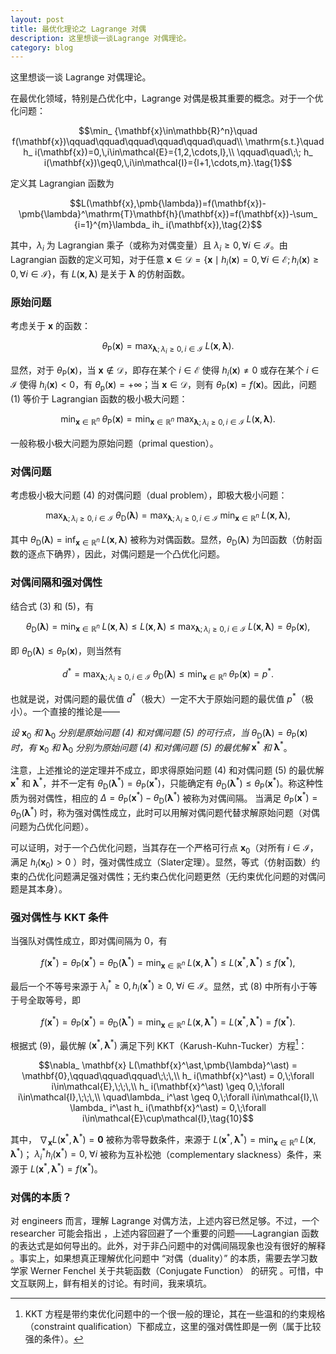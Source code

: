 ```yaml
---
layout: post
title: 最优化理论之 Lagrange 对偶 
description: 这里想谈一谈Lagrange 对偶理论。
category: blog
---
```


这里想谈一谈 Lagrange 对偶理论。

在最优化领域，特别是凸优化中，Lagrange 对偶是极其重要的概念。对于一个优化问题：

$$\min_ {\mathbf{x}\in\mathbb{R}^n}\quad f(\mathbf{x})\qquad\qquad\qquad\qquad\qquad\quad\\
\mathrm{s.t.}\quad h_ i(\mathbf{x})=0,\,i\in\mathcal{E}={1,2,\cdots,l},\\
\qquad\quad\;\; h_ i(\mathbf{x})\geq0,\,i\in\mathcal{I}={l+1,\cdots,m}.\tag{1}$$

定义其 Lagrangian 函数为

$$L(\mathbf{x},\pmb{\lambda})=f(\mathbf{x})-\pmb{\lambda}^\mathrm{T}\mathbf{h}(\mathbf{x})=f(\mathbf{x})-\sum_ {i=1}^{m}\lambda_ ih_ i(\mathbf{x}),\tag{2}$$

其中，$\lambda_ i$ 为 Lagrangian 乘子（或称为对偶变量）且 $\lambda_ i\geq 0,\forall i\in\mathcal{I}$。由 Lagrangian 函数的定义可知，对于任意 $\mathbf{x}\in\mathcal{D}=\{\mathbf{x}\mid h_ i(\mathbf{x})=0,\forall i\in\mathcal{E};h_ i(\mathbf{x})\geq 0,\forall i\in\mathcal{I}\}$，有 $L(\mathbf{x},\pmb{\lambda})$ 是关于 $\pmb{\lambda}$ 的仿射函数。

### 原始问题

考虑关于 $\mathbf{x}$ 的函数：

$$\theta_ \mathrm{P}(\mathbf{x})=\max_ {\pmb{\lambda};\lambda_ i\geq 0,i\in\mathcal{I}}\;L(\mathbf{x},\pmb{\lambda}).\tag{3}$$

显然，对于 $\theta_ \mathrm{P}(\mathbf{x})$，当 $\mathbf{x}\notin\mathcal{D}$，即存在某个 $i\in\mathcal{E}$ 使得 $h_ i(\mathbf{x})\neq 0$ 或存在某个 $i\in\mathcal{I}$ 使得 $h_ i(\mathbf{x})<0$，有 $\theta_ \mathrm{p}(\mathbf{x})=+\infty$；当 $\mathbf{x}\in\mathcal{D}$，则有 $\theta_ \mathrm{P}(\mathbf{x})=f(\mathbf{x})$。因此，问题 (1) 等价于 Lagrangian 函数的极小极大问题：

$$\min_ {\mathbf{x}\in\mathbb{R}^n}\;\theta_ \mathrm{P}(\mathbf{x})=\min_ {\mathbf{x}\in\mathbb{R}^n}\;\max_ {\pmb{\lambda};\lambda_ i\geq 0,i\in\mathcal{I}}\;L(\mathbf{x},\pmb{\lambda}).\tag{4}$$

一般称极小极大问题为原始问题（primal question）。

### 对偶问题

考虑极小极大问题 (4) 的对偶问题（dual problem），即极大极小问题：

$$\max_ {\pmb{\lambda};\lambda_ i\geq 0,i\in\mathcal{I}}\;\theta_ \mathrm{D}(\pmb{\lambda})=\max_ {\pmb{\lambda};\lambda_ i\geq 0,i\in\mathcal{I}}\;\min_ {\mathbf{x}\in\mathbb{R}^n}\;L(\mathbf{x},\pmb{\lambda}),\tag{5}$$

其中 $\theta_ \mathrm{D}(\pmb{\lambda})=\inf_ {\mathbf{x}\in\mathbb{R}^n}\,L(\mathbf{x},\pmb{\lambda})$ 被称为对偶函数。显然，$\theta_ \mathrm{D}(\pmb{\lambda})$ 为凹函数（仿射函数的逐点下确界），因此，对偶问题是一个凸优化问题。

### 对偶间隔和强对偶性

结合式 (3) 和 (5)，有

$$\theta_ \mathrm{D}(\pmb{\lambda})=\min_ {\mathbf{x}\in\mathbb{R}^n}\;L(\mathbf{x},\pmb{\lambda})\leq L(\mathbf{x},\pmb{\lambda})\leq \max_ {\pmb{\lambda};\lambda_ i\geq 0,i\in\mathcal{I}}\;L(\mathbf{x},\pmb{\lambda})=\theta_ \mathrm{P}(\mathbf{x}),\tag{6}$$

即 $\theta_ \mathrm{D}(\pmb{\lambda})\leq\theta_ \mathrm{P}(\mathbf{x})$，则当然有

$$d^\ast=\max_ {\pmb{\lambda};\lambda_ i\geq 0,i\in\mathcal{I}}\;\theta_ \mathrm{D}(\pmb{\lambda})\leq\min_ {\mathbf{x}\in\mathbb{R}^n}\;\theta_ \mathrm{P}(\mathbf{x})=p^\ast.\tag{7}$$

也就是说，对偶问题的最优值 $d^\ast$（极大）一定不大于原始问题的最优值 $p^\ast$（极小）。一个直接的推论是——

_设_ $\mathbf{x}_ 0$ _和_ $\pmb{\lambda}_ 0$ _分别是原始问题  (4) 和对偶问题 (5) 的可行点，当_ $\theta_ \mathrm{D}(\pmb{\lambda})=\theta_ \mathrm{P}(\mathbf{x})$ _时，有_ $\mathbf{x}_ 0$ _和_ $\pmb{\lambda}_ 0$ _分别为原始问题 (4) 和对偶问题 (5) 的最优解_  $\mathbf{x}^\ast$ _和_ $\pmb{\lambda}^\ast$。

注意，上述推论的逆定理并不成立，即求得原始问题 (4) 和对偶问题 (5) 的最优解 $\mathbf{x}^\ast$ 和 $\pmb{\lambda}^\ast$，并不一定有 $\theta_ \mathrm{D}(\pmb{\lambda}^\ast)=\theta_ \mathrm{P}(\mathbf{x}^\ast)$，只能确定有 $\theta_ \mathrm{D}(\pmb{\lambda}^\ast)\leq\theta_ \mathrm{P}(\mathbf{x}^\ast)$。称这种性质为弱对偶性，相应的 $\Delta=\theta_ \mathrm{P}(\mathbf{x}^\ast)-\theta_ \mathrm{D}(\pmb{\lambda}^\ast)$ 被称为对偶间隔。 当满足 $\theta_ \mathrm{P}(\mathbf{x}^\ast)=\theta_ \mathrm{D}(\pmb{\lambda}^\ast)$ 时，称为强对偶性成立，此时可以用解对偶问题代替求解原始问题（对偶问题为凸优化问题）。

可以证明，对于一个凸优化问题，当其存在一个严格可行点 $\mathbf{x}_ 0$（对所有 $i\in\mathcal{I}$，满足 $h_ i(\mathbf{x}_ 0)>0$ ）时，强对偶性成立（Slater定理）。显然，等式（仿射函数）约束的凸优化问题满足强对偶性；无约束凸优化问题更然（无约束优化问题的对偶问题是其本身）。

### 强对偶性与 KKT 条件

当强队对偶性成立，即对偶间隔为 $0$，有

$$f(\mathbf{x}^\ast)=\theta_ \mathrm{P}(\mathbf{x}^\ast)=\theta_ \mathrm{D}(\pmb{\lambda}^\ast)=\min_ {\mathbf{x}\in\mathbb{R}^n}\;L(\mathbf{x},\pmb{\lambda}^\ast)\leq L(\mathbf{x}^\ast,\pmb{\lambda}^\ast)\leq f(\mathbf{x}^\ast),\tag{8}$$

最后一个不等号来源于 $\lambda_ i^\ast\geq 0,h_ i(\mathbf{x}^\ast)\geq 0,\;\forall i\in\mathcal{I}$。显然，式 (8) 中所有小于等于号全取等号，即

$$f(\mathbf{x}^\ast)=\theta_ \mathrm{P}(\mathbf{x}^\ast)=\theta_ \mathrm{D}(\pmb{\lambda}^\ast)=\min_ {\mathbf{x}\in\mathbb{R}^n}\;L(\mathbf{x},\pmb{\lambda}^\ast)= L(\mathbf{x}^\ast,\pmb{\lambda}^\ast)= f(\mathbf{x}^\ast).\tag{9}$$

根据式 (9)，最优解 $(\mathbf{x}^\ast,\pmb{\lambda}^\ast)$ 满足下列 KKT（Karush-Kuhn-Tucker）方程[^1]：

$$\nabla_ \mathbf{x} L(\mathbf{x}^\ast,\pmb{\lambda}^\ast) = \mathbf{0},\qquad\qquad\qquad\;\;\,\\
h_ i(\mathbf{x}^\ast) = 0,\;\forall i\in\mathcal{E},\;\;\,\\
h_ i(\mathbf{x}^\ast) \geq 0,\;\forall i\in\mathcal{I},\;\;\,\\
\quad\lambda_ i^\ast \geq 0,\;\forall i\in\mathcal{I},\\
\lambda_ i^\ast h_ i(\mathbf{x}^\ast) = 0,\;\forall i\in\mathcal{E}\cup\mathcal{I},\tag{10}$$

其中， $\nabla_ \mathbf{x} L(\mathbf{x}^\ast,\pmb{\lambda}^\ast) = \mathbf{0}$ 被称为零导数条件，来源于 $L(\mathbf{x}^\ast,\pmb{\lambda}^\ast)=\min_ {\mathbf{x}\in\mathbb{R}^n}\;L(\mathbf{x},\pmb{\lambda}^\ast)$； $\lambda_ i^\ast h_ i(\mathbf{x}^\ast) = 0,\;\forall i$ 被称为互补松弛（complementary slackness）条件，来源于 $L(\mathbf{x}^\ast,\pmb{\lambda}^\ast)= f(\mathbf{x}^\ast)$。

[^1]: KKT 方程是带约束优化问题中的一个很一般的理论，其在一些温和的约束规格（constraint qualification）下都成立，这里的强对偶性即是一例（属于比较强的条件）。

### 对偶的本质？

对 engineers 而言，理解 Lagrange 对偶方法，上述内容已然足够。不过，一个 researcher 可能会指出 ，上述内容回避了一个重要的问题——Lagrangian 函数的表达式是如何导出的。此外，对于非凸问题中的对偶间隔现象也没有很好的解释 。事实上，如果想真正理解优化问题中 “对偶（duality）” 的本质，需要去学习数学家   Werner Fenchel 关于共轭函数（Conjugate Function） 的研究 。可惜，中文互联网上，鲜有相关的讨论。有时间，我来填坑。

[Jhonhu]:    https://jhonhu1994.github.io  "JhonHu"

